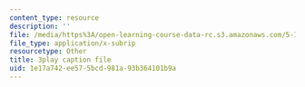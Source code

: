 ```yaml
---
content_type: resource
description: ''
file: /media/https%3A/open-learning-course-data-rc.s3.amazonaws.com/5-111-principles-of-chemical-science-fall-2008/1e17a742ee575bcd981a93b364101b9a_f7RRqxv2pzg.vtt
file_type: application/x-subrip
resourcetype: Other
title: 3play caption file
uid: 1e17a742-ee57-5bcd-981a-93b364101b9a
---
```

